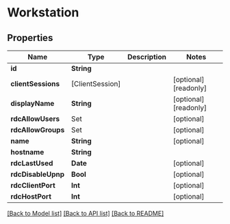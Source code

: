# Workstation

## Properties

Name | Type | Description | Notes
------------ | ------------- | ------------- | -------------
**id** | **String** |  | 
**clientSessions** | [ClientSession] |  | [optional] [readonly] 
**displayName** | **String** |  | [optional] [readonly] 
**rdcAllowUsers** | Set<ElementsUserReference> |  | [optional] 
**rdcAllowGroups** | Set<ElementsGroupReference> |  | [optional] 
**name** | **String** |  | [optional] 
**hostname** | **String** |  | 
**rdcLastUsed** | **Date** |  | [optional] 
**rdcDisableUpnp** | **Bool** |  | [optional] 
**rdcClientPort** | **Int** |  | [optional] 
**rdcHostPort** | **Int** |  | [optional] 

[[Back to Model list]](../README.md#documentation-for-models) [[Back to API list]](../README.md#documentation-for-api-endpoints) [[Back to README]](../README.md)


